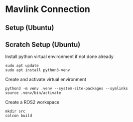 # Mavlink Connection

## Setup (Ubuntu)

## Scratch Setup (Ubuntu)
Install python virtual environment if not done already
```shell
sudo apt update
sudo apt install python3-venv
```


Create and activate virtual environment
```shell
python3 -m venv .venv --system-site-packages --symlinks
source .venv/bin/activate
```

Create a ROS2 workspace
```shell
mkdir src
colcon build
```
